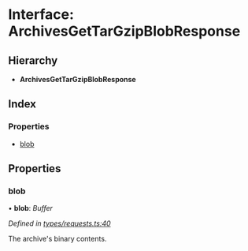 
# Interface: ArchivesGetTarGzipBlobResponse

## Hierarchy

* **ArchivesGetTarGzipBlobResponse**

## Index

### Properties

* [blob](_types_requests_.archivesgettargzipblobresponse.md#blob)

## Properties

###  blob

• **blob**: *Buffer*

*Defined in [types/requests.ts:40](https://github.com/bluecanvas/node-bluecanvas-sdk/blob/6e3a4c7/src/types/requests.ts#L40)*

The archive's binary contents.
